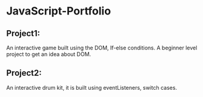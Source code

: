 # JavaScript-Portfolio

## Project1:
An interactive game built using the DOM, If-else conditions. A beginner level project to get an idea about DOM.

## Project2:
An interactive drum kit, it is built using eventListeners, switch cases. 
